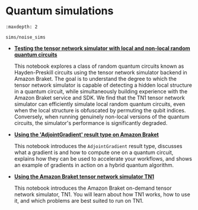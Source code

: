 # Quantum simulations

```{toctree}
:maxdepth: 2

sims/noise_sims
```

  * [**Testing the tensor network simulator with local and non-local random quantum circuits**](https://mybinder.org/v2/gh/amazon-braket/amazon-braket-sdk-python.git/feature/read-the-docs?labpath=modules/Continue_Exploring/quantum_sims/TN1_demo_local_vs_non-local_random_circuits.ipynb)

    This notebook explores a class of random quantum circuits known as Hayden-Preskill circuits using the tensor network simulator backend in Amazon Braket. The goal is to understand the degree to which the tensor network simulator is capable of detecting a hidden local structure in a quantum circuit, while simultaneously building experience with the Amazon Braket service and SDK. We find that the TN1 tensor network simulator can efficiently simulate local random quantum circuits, even when the local structure is obfuscated by permuting the qubit indices. Conversely, when running genuinely non-local versions of the quantum circuits, the simulator's performance is significantly degraded.

  * [**Using the 'AdjointGradient' result type on Amazon Braket**](https://mybinder.org/v2/gh/amazon-braket/amazon-braket-sdk-python.git/feature/read-the-docs?labpath=modules/Continue_Exploring/quantum_sims/Using_The_Adjoint_Gradient_Result_Type.ipynb)

    This notebook introduces the `AdjointGradient` result type, discusses what a gradient is and how to compute one on a quantum circuit, explains how they can be used to accelerate your workflows, and shows an example of gradients in action on a hybrid quantum algorithm.

  * [**Using the Amazon Braket tensor network simulator TN1**](https://mybinder.org/v2/gh/amazon-braket/amazon-braket-sdk-python.git/feature/read-the-docs?labpath=modules/Continue_Exploring/quantum_sims/Using_the_tensor_network_simulator_TN1.ipynb)

    This notebook introduces the Amazon Braket on-demand tensor network simulator, TN1. You will learn about how TN1 works, how to use it, and which problems are best suited to run on TN1.
